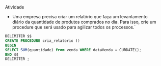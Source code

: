 Atividade
- Uma empresa precisa criar um relatório que faça um levantamento diário da quantidade de produtos comprados no dia. Para isso, crie um procedure que será usado para agilizar todos os processos.`

```sql
DELIMITER $$
CREATE PROCEDURE cria_relatorio ()
BEGIN
SELECT SUM(quantidade) from venda WHERE dataVenda = CURDATE();
END $$
DELIMITER ;
```